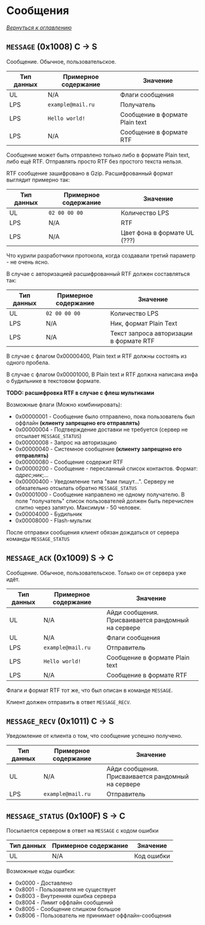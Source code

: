 # Сообщения

_[Вернуться к оглавлению](readme.md)_

## `MESSAGE` (0x1008) C -> S

Сообщение. Обычное, пользовательское.

| Тип данных | Примерное содержание | Значение          |
| ---------- | -------------------- | ----------------- |
| UL         | N/A                  | Флаги сообщения   |
| LPS        | `example@mail.ru`    | Получатель        |
| LPS        | `Hello world!`       | Сообщение в формате Plain text |
| LPS        | N/A                  | Сообщение в формате RTF |

Сообщение может быть отправлено только либо в формате Plain text, либо ещё RTF. Отправлять просто RTF без простого текста нельзя.  

RTF сообщение зашифровано в Gzip. Расшифрованный формат выглядит примерно так:

| Тип данных | Примерное содержание | Значение          |
| ---------- | -------------------- | ----------------- |
| UL         | `02 00 00 00`        | Количество LPS    |
| LPS        | N/A                  | RTF               |
| LPS        | N/A                  | Цвет фона в формате UL (???) |

Что курили разработчики протокола, когда создавали третий параметр - не очень ясно.

В случае с авторизацией расшифрованный RTF должен составляться так: 

| Тип данных | Примерное содержание | Значение          |
| ---------- | -------------------- | ----------------- |
| UL         | `02 00 00 00`        | Количество LPS    |
| LPS        | N/A                  | Ник, формат Plain Text |
| LPS        | N/A                  | Текст запроса авторизации в формате RTF |

В случае с флагом 0x00000400, Plain text и RTF должны состоять из одного пробела.

В случае с флагом 0x00001000, В Plain text и RTF должна написана инфа о будильнике в текстовом формате.

**TODO: расшифровка RTF в случае с флеш мультиками**

Возможные флаги (Можно комбинировать):

* 0x00000001 - Сообщение было отправлено, пока пользователь был оффлайн **(клиенту запрещено его отправлять)**
* 0x00000004 - Подтверждение доставки не требуется (сервер не отсылает `MESSAGE_STATUS`)
* 0x00000008 - Запрос на авторизацию
* 0x00000040 - Системное сообщение **(клиенту запрещено его отправлять)**
* 0x00000080 - Сообщение содержит RTF
* 0x00000200 - Сообщение - пересланный список контактов. Формат: _адрес_;_ник_;...
* 0x00000400 - Уведомление типа "вам пишут...". Серверу не обязательно отсылать обратно `MESSAGE_STATUS`
* 0x00001000 - Сообщение направлено не одному получателю. В поле "получатель" список пользователей должен быть перечислен слитно через запятую. Максимум - 50 человек.
* 0x00004000 - Будильник
* 0x00008000 - Flash-мультик

После отправки сообщения клиент обязан дождаться от сервера команды `MESSAGE_STATUS` 

## `MESSAGE_ACK` (0x1009) S -> C

Сообщение. Обычное, пользовательское. Только он от сервера уже идёт.

| Тип данных | Примерное содержание | Значение          |
| ---------- | -------------------- | ----------------- |
| UL         | N/A                  | Айди сообщения. Присваивается рандомный на сервере |
| UL         | N/A                  | Флаги сообщения   |
| LPS        | `example@mail.ru`    | Отправитель        |
| LPS        | `Hello world!`       | Сообщение в формате Plain text |
| LPS        | N/A                  | Сообщение в формате RTF |

Флаги и формат RTF тот же, что был описан в команде `MESSAGE`.

Клиент должен отправить в ответ `MESSAGE_RECV`.

## `MESSAGE_RECV` (0x1011) C -> S

Уведомление от клиента о том, что сообщение успешно получено.

| Тип данных | Примерное содержание | Значение          |
| ---------- | -------------------- | ----------------- |
| UL         | N/A                  | Айди сообщения. Присваивается рандомный на сервере |
| LPS        | `example@mail.ru`    | Отправитель       |

## `MESSAGE_STATUS` (0x100F) S -> C

Посылается сервером в ответ на `MESSAGE` с кодом ошибки

| Тип данных | Примерное содержание | Значение          |
| ---------- | -------------------- | ----------------- |
| UL         | N/A                  | Код ошибки        |

Возможные коды ошибки:

- 0x0000 - Доставлено
- 0x8001 - Пользователя не существует
- 0x8003 - Внутренняя ошибка сервера
- 0x8004 - Лимит оффлайн сообщений
- 0x8005 - Сообщение слишком большое
- 0x8006 - Пользователь не принимает оффлайн-сообщения
